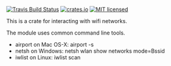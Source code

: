 [![Travis Build Status](https://travis-ci.org/camp4climber/wifi.svg?branch=master)](https://travis-ci.org/camp4climber/wifi)
[![crates.io](https://img.shields.io/crates/v/wifi.svg)](https://crates.io/crates/wifi)
[![MIT licensed](https://img.shields.io/badge/license-MIT-blue.svg)](./LICENSE)

This is a crate for interacting with wifi networks.

The module uses common command line tools.

- airport on Mac OS-X: airport -s
- netsh on Windows: netsh wlan show networks mode=Bssid
- iwlist on Linux: iwlist scan
